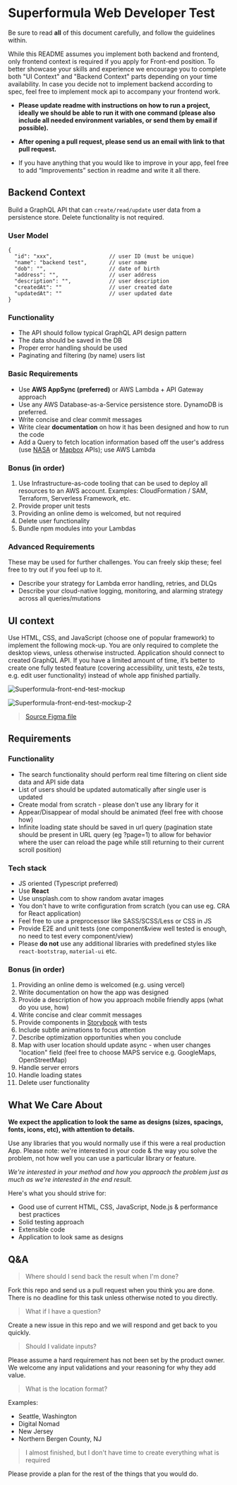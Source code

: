 # Superformula Web Developer Test

Be sure to read **all** of this document carefully, and follow the guidelines within.

While this README assumes you implement both backend and frontend, only frontend context is required if you apply for Front-end position. To better showcase your skills and experience we encourage you to complete both "UI Context" and "Backend Context" parts depending on your time availability. In case you decide not to implement backend according to spec, feel free to implement mock api to accompany your frontend work.

- **Please update readme with instructions on how to run a project, ideally we should be able to run it with one command (please also include all needed environment variables, or send them by email if possible).**

- **After opening a pull request, please send us an email with link to that pull request.**

- If you have anything that you would like to improve in your app, feel free to add “Improvements” section in readme and write it all there.

## Backend Context

Build a GraphQL API that can `create/read/update` user data from a persistence store. Delete functionality is not required.

### User Model

```
{
  "id": "xxx",                  // user ID (must be unique)
  "name": "backend test",       // user name
  "dob": "",                    // date of birth
  "address": "",                // user address
  "description": "",            // user description
  "createdAt": ""               // user created date
  "updatedAt": ""               // user updated date
}
```

### Functionality

- The API should follow typical GraphQL API design pattern
- The data should be saved in the DB
- Proper error handling should be used
- Paginating and filtering (by name) users list

### Basic Requirements

  - Use **AWS AppSync (preferred)** or AWS Lambda + API Gateway approach
  - Use any AWS Database-as-a-Service persistence store. DynamoDB is preferred.
  - Write concise and clear commit messages
  - Write clear **documentation** on how it has been designed and how to run the code
  - Add a Query to fetch location information based off the user's address (use [NASA](https://api.nasa.gov/api.html) or [Mapbox](https://www.mapbox.com/api-documentation/) APIs); use AWS Lambda

### Bonus (in order)
  1. Use Infrastructure-as-code tooling that can be used to deploy all resources to an AWS account. Examples: CloudFormation / SAM, Terraform, Serverless Framework, etc.
  1. Provide proper unit tests
  1. Providing an online demo is welcomed, but not required
  1. Delete user functionality
  1. Bundle npm modules into your Lambdas

### Advanced Requirements

These may be used for further challenges. You can freely skip these; feel free to try out if you feel up to it.
  - Describe your strategy for Lambda error handling, retries, and DLQs
  - Describe your cloud-native logging, monitoring, and alarming strategy across all queries/mutations

## UI context

Use HTML, CSS, and JavaScript (choose one of popular framework) to implement the following mock-up. You are only required to complete the desktop views, unless otherwise instructed. Application should connect to created GraphQL API. If you have a limited amount of time, it’s better to create one fully tested feature (covering accessibility, unit tests, e2e tests, e.g. edit user functionality) instead of whole app finished partially.

![Superformula-front-end-test-mockup](./mockup1.png)

![Superformula-front-end-test-mockup-2](./mockup2.png)

> [Source Figma file](https://www.figma.com/file/hd7EgdTxJs2fpTzzSKlNxo/Superformula-full-stack-test)

## Requirements

### Functionality

- The search functionality should perform real time filtering on client side data and API side data
- List of users should be updated automatically after single user is updated
- Create modal from scratch - please don't use any library for it
- Appear/Disappear of modal should be animated (feel free with choose how)
- Infinite loading state should be saved in url query (pagination state should be present in URL query (eg ?page=1) to allow for behavior where the user can reload the page while still returning to their current scroll position)

### Tech stack

- JS oriented (Typescript preferred)
- Use **React**
- Use unsplash.com to show random avatar images
- You don't have to write configuration from scratch (you can use eg. CRA for React application)
- Feel free to use a preprocessor like SASS/SCSS/Less or CSS in JS
- Provide E2E and unit tests (one component&view well tested is enough, no need to test every component/view)
- Please **do not** use any additional libraries with predefined styles like `react-bootstrap`, `material-ui` etc.

### Bonus (in order)

1. Providing an online demo is welcomed (e.g. using vercel)
1. Write documentation on how the app was designed
1. Provide a description of how you approach mobile friendly apps (what do you use, how)
1. Write concise and clear commit messages
1. Provide components in [Storybook](https://storybook.js.org) with tests
1. Include subtle animations to focus attention
1. Describe optimization opportunities when you conclude
1. Map with user location should update async - when user changes "location" field (feel free to choose MAPS service e.g. GoogleMaps, OpenStreetMap)
1. Handle server errors
1. Handle loading states
1. Delete user functionality

## What We Care About
**We expect the application to look the same as designs (sizes, spacings, fonts, icons, etc), with attention to details.**

Use any libraries that you would normally use if this were a real production App. Please note: we're interested in your code & the way you solve the problem, not how well you can use a particular library or feature.

_We're interested in your method and how you approach the problem just as much as we're interested in the end result._

Here's what you should strive for:

- Good use of current HTML, CSS, JavaScript, Node.js & performance best practices
- Solid testing approach
- Extensible code
- Application to look same as designs

## Q&A
> Where should I send back the result when I'm done?

Fork this repo and send us a pull request when you think you are done. There is no deadline for this task unless otherwise noted to you directly.

> What if I have a question?

Create a new issue in this repo and we will respond and get back to you quickly.

> Should I validate inputs?

Please assume a hard requirement has not been set by the product owner. We welcome any input validations and your reasoning for why they add value.

> What is the location format?

Examples:
- Seattle, Washington
- Digital Nomad
- New Jersey
- Northern Bergen County, NJ

> I almost finished, but I don't have time to create everything what is required

Please provide a plan for the rest of the things that you would do.
